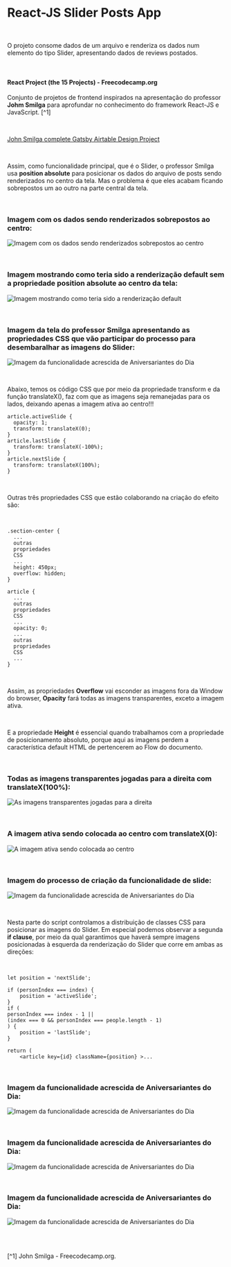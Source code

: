 # React-JS Slider Posts App

<br />

O projeto consome dados de um arquivo e renderiza os dados num elemento do tipo Slider, apresentando dados de reviews postados.

<br />

#### React Project (the 15 Projects) - Freecodecamp.org

Conjunto de projetos de frontend inspirados na apresentação do professor **Johm Smilga** para aprofundar no conhecimento do framework React-JS e JavaScript. [^1]

<br />

[John Smilga complete Gatsby Airtable Design Project](https://gatsby-airtable-design-project.netlify.app/)

<br />

Assim, como funcionalidade principal, que é o Slider, o professor Smilga usa **position absolute** para posicionar os dados do arquivo de posts sendo renderizados no centro da tela. Mas o problema é que eles acabam ficando sobrepostos um ao outro na parte central da tela.

<br />

### Imagem com os dados sendo renderizados sobrepostos ao centro:

![Imagem com os dados sendo renderizados sobrepostos ao centro](/public/images/renderização-com-a-propriedade-position-absolute.png)

<br />

### Imagem mostrando como teria sido a renderização default sem a propriedade position absolute ao centro da tela:

![Imagem mostrando como teria sido a renderização default](/public/images/renderização-padrão-sem-position-absolute.png)

<br />

### Imagem da tela do professor Smilga apresentando as propriedades CSS que vão participar do processo para desembaralhar as imagens do Slider:

![Imagem da funcionalidade acrescida de Aniversariantes do Dia](/public/images/imagem-mostrada-pelo-prof-smilga.png)

<br />

Abaixo, temos os código CSS que por meio da propriedade transform e da função translateX(), faz com que as imagens seja remanejadas para os lados, deixando apenas a imagem ativa ao centro!!!

```
article.activeSlide {
  opacity: 1;
  transform: translateX(0);
}
article.lastSlide {
  transform: translateX(-100%);
}
article.nextSlide {
  transform: translateX(100%);
}
```

<br />

Outras três propriedades CSS que estão colaborando na criação do efeito são:

<br />

```
.section-center {
  ...
  outras
  propriedades
  CSS
  ...
  height: 450px;
  overflow: hidden;
}

article {
  ...
  outras
  propriedades
  CSS
  ...
  opacity: 0;
  ...
  outras
  propriedades
  CSS
  ...
}
```

<br />

Assim, as propriedades **Overflow** vai esconder as imagens fora da Window do browser, **Opacity** fará todas as imagens transparentes, exceto a imagem ativa.

<br />

E a propriedade **Height** é essencial quando trabalhamos com a propriedade de posicionamento absoluto, porque aqui as imagens perdem a característica default HTML de pertencerem ao Flow do documento.

<br />

### Todas as imagens transparentes jogadas para a direita com **translateX(100%)**:

![As imagens transparentes jogadas para a direita](</public/images/as-imagens-para-direita-com-translateX(100).png>)

<br />

### A imagem ativa sendo colocada ao centro com **translateX(0)**:

![A imagem ativa sendo colocada ao centro](</public/images/imagem-ativa-ao-centro-com-translateX(0).png>)

<br />

### Imagem do processo de criação da funcionalidade de slide:

![Imagem da funcionalidade acrescida de Aniversariantes do Dia](/public/images/demonstração-da-funcionalidade-pelo-professor-smilga.png)

<br />

Nesta parte do script controlamos a distribuição de classes CSS para posicionar as imagens do Slider.
Em especial podemos observar a segunda **if clause**, por meio da qual garantimos que haverá sempre imagens posicionadas à esquerda da renderização do Slider que corre em ambas as direções:

<br />

```
let position = 'nextSlide';

if (personIndex === index) {
    position = 'activeSlide';
}
if (
personIndex === index - 1 ||
(index === 0 && personIndex === people.length - 1)
) {
    position = 'lastSlide';
}

return (
    <article key={id} className={position} >...
```

<br />

### Imagem da funcionalidade acrescida de Aniversariantes do Dia:

![Imagem da funcionalidade acrescida de Aniversariantes do Dia](/public/images/)

<br />

### Imagem da funcionalidade acrescida de Aniversariantes do Dia:

![Imagem da funcionalidade acrescida de Aniversariantes do Dia](/public/images/)

<br />

### Imagem da funcionalidade acrescida de Aniversariantes do Dia:

![Imagem da funcionalidade acrescida de Aniversariantes do Dia](/public/images/)

<br />
<br />

[^1] John Smilga - Freecodecamp.org.
